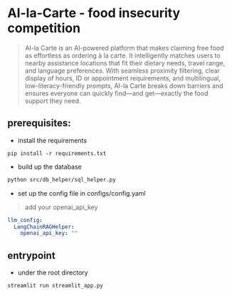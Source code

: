 # AI-la-Carte - food insecurity competition

> AI-la Carte is an AI-powered platform that makes claiming free food as effortless as ordering à la carte. It intelligently matches users to nearby assistance locations that fit their dietary needs, travel range, and language preferences. With seamless proximity filtering, clear display of hours, ID or appointment requirements, and multilingual, low-literacy-friendly prompts, AI-la Carte breaks down barriers and ensures everyone can quickly find—and get—exactly the food support they need.

## prerequisites:

- install the requirements
```
pip install -r requirements.txt
```

- build up the database
```bash
python src/db_helper/sql_helper.py
```

- set up the config file in configs/config.yaml

> add your openai_api_key

```yaml
llm_config:
  LangChainRAGHelper:
    openai_api_key: ""
```


## entrypoint
- under the root directory
```bash
streamlit run streamlit_app.py
```

